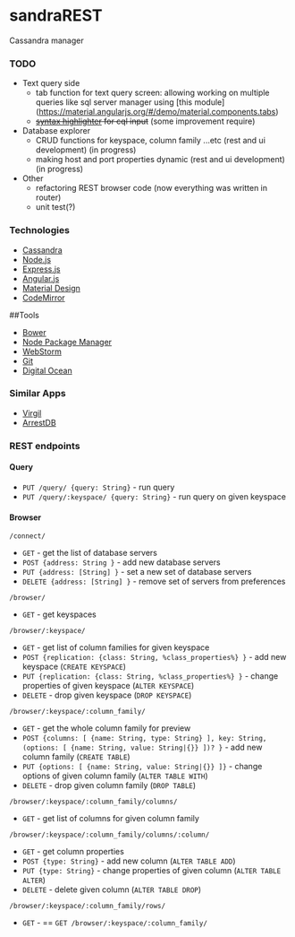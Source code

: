 # sandraREST
Cassandra manager

### TODO

* Text query side
  * tab function for text query screen: allowing working on multiple queries like sql server manager using [this module]
  (https://material.angularjs.org/#/demo/material.components.tabs)
  * ~~[syntax highlighter](http://codemirror.net/mode/sql/index.html?mime=text/x-cassandra) for cql input~~
  (some improvement require)
* Database explorer
  * CRUD functions for keyspace, column family ...etc (rest and ui development) (in progress)
  * making host and port properties dynamic (rest and ui development) (in progress)
* Other
  * refactoring REST browser code (now everything was written in router)
  * unit test(?)

### Technologies
* [Cassandra](https://cassandra.apache.org/)
* [Node.js](http://nodejs.org/)
* [Express.js](http://expressjs.com/)
* [Angular.js](https://angularjs.org/)
* [Material Design](https://material.angularjs.org/)
* [CodeMirror](http://codemirror.net/)

##Tools
* [Bower](http://bower.io/)
* [Node Package Manager](https://www.npmjs.com/)
* [WebStorm](https://www.jetbrains.com/webstorm/)
* [Git](http://git-scm.com/)
* [Digital Ocean](https://www.digitalocean.com/)

### Similar Apps
* [Virgil](https://github.com/hmsonline/virgil/wiki)
* [ArrestDB](https://github.com/alixaxel/ArrestDB)

### REST endpoints
#### Query
* `PUT /query/ {query: String}` - run query
* `PUT /query/:keyspace/ {query: String}` - run query on given keyspace

#### Browser
`/connect/`

* `GET` - get the list of database servers
* `POST {address: String }` - add new database servers
* `PUT {address: [String] }` - set a new set of database servers
* `DELETE {address: [String] }` - remove set of servers from preferences

`/browser/`

* `GET` - get keyspaces

`/browser/:keyspace/`

* `GET` - get list of column families for given keyspace
* `POST {replication: {class: String, %class_properties%} }` - add new keyspace (`CREATE KEYSPACE`)
* `PUT {replication: {class: String, %class_properties%} }` - change properties of given keyspace (`ALTER KEYSPACE`)
* `DELETE` - drop given keyspace (`DROP KEYSPACE`)

`/browser/:keyspace/:column_family/`

* `GET` - get the whole column family for preview
* `POST {columns: [ {name: String, type: String} ], key: String, (options: [ {name: String, value: String|{}} ])? }` - add new column family (`CREATE TABLE`)
* `PUT {options: [ {name: String, value: String|{}} ]}` - change options of given column family (`ALTER TABLE WITH`)
* `DELETE` - drop given column family (`DROP TABLE`)

`/browser/:keyspace/:column_family/columns/`

* `GET` - get list of columns for given column family

`/browser/:keyspace/:column_family/columns/:column/`

* `GET` - get column properties
* `POST {type: String}` - add new column (`ALTER TABLE ADD`)
* `PUT {type: String}` - change properties of given column (`ALTER TABLE ALTER`)
* `DELETE` - delete given column (`ALTER TABLE DROP`)

`/browser/:keyspace/:column_family/rows/`

* `GET` - == `GET /browser/:keyspace/:column_family/`
